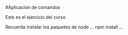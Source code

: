 #Aplicacion de comandos

Este es el ejercicio del curso

Recuerda instalar los paquetes de node
...
npm install
...